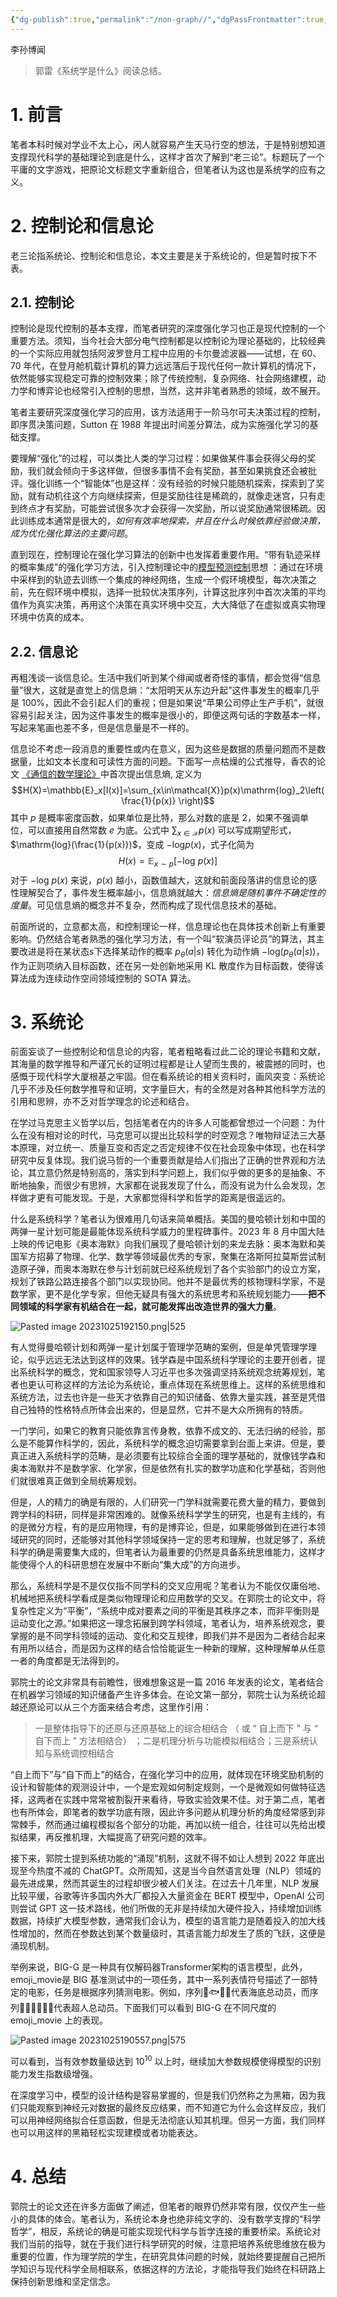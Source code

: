 ```yaml
---
{"dg-publish":true,"permalink":"/non-graph//","dgPassFrontmatter":true,"created":"2023-10-25T09:58:53.631+08:00","updated":"2023-10-25T19:55:48.703+08:00"}
---
```


李孙博闻

> 郭雷《系统学是什么》阅读总结。

# 1. 前言

笔者本科时候对学业不太上心，闲人就容易产生天马行空的想法，于是特别想知道支撑现代科学的基础理论到底是什么，这样才首次了解到“老三论”。标题玩了一个平庸的文字游戏，把原论文标题文字重新组合，但笔者认为这也是系统学的应有之义。

# 2. 控制论和信息论

老三论指系统论、控制论和信息论，本文主要是关于系统论的，但是暂时按下不表。

## 2.1. 控制论

控制论是现代控制的基本支撑，而笔者研究的深度强化学习也正是现代控制的一个重要方法。须知，当今社会大部分电气控制都是以控制论为理论基础的，比较经典的一个实际应用就包括阿波罗登月工程中应用的卡尔曼滤波器——试想，在 60、70 年代，在登月舱机载计算机的算力远远落后于现代任何一款计算机的情况下，依然能够实现稳定可靠的控制效果；除了传统控制，复杂网络、社会网络建模，动力学和博弈论也经常引入控制的思想，当然，这并非笔者熟悉的领域，故不展开。

笔者主要研究深度强化学习的应用，该方法适用于一阶马尔可夫决策过程的控制，即序贯决策问题，Sutton 在 1988 年提出时间差分算法，成为实施强化学习的基础支撑。

要理解“强化”的过程，可以类比人类的学习过程：如果做某件事会获得父母的奖励，我们就会倾向于多这样做，但很多事情不会有奖励，甚至如果挑食还会被批评。强化训练一个“智能体”也是这样：没有经验的时候只能随机探索，探索到了奖励，就有动机往这个方向继续探索，但是奖励往往是稀疏的，就像走迷宫，只有走到终点才有奖励，可能尝试很多次才会获得一次奖励，所以说奖励通常很稀疏。因此训练成本通常是很大的，*如何有效率地探索，并且在什么时候依靠经验做决策，成为优化强化算法的主要问题*。

直到现在，控制理论在强化学习算法的创新中也发挥着重要作用。“带有轨迹采样的概率集成”的强化学习方法，引入控制理论中的[模型预测控制](https://www.bilibili.com/video/BV1cL411n7KV/?spm_id_from=333.337.search-card.all.click)思想 ：通过在环境中采样到的轨迹去训练一个集成的神经网络，生成一个假环境模型，每次决策之前，先在假环境中模拟，选择一批较优决策序列，计算这批序列中首次决策的平均值作为真实决策，再用这个决策在真实环境中交互，大大降低了在虚拟或真实物理环境中仿真的成本。

## 2.2. 信息论

再粗浅谈一谈信息论。生活中我们听到某个绯闻或者奇怪的事情，都会觉得“信息量”很大，这就是直觉上的信息熵：“太阳明天从东边升起”这件事发生的概率几乎是 100%，因此不会引起人们的重视；但是如果说“苹果公司停止生产手机”，就很容易引起关注，因为这件事发生的概率是很小的，即便这两句话的字数基本一样，写起来笔画也差不多，但是信息量是不一样的。

信息论不考虑一段消息的重要性或内在意义，因为这些是数据的质量问题而不是数据量，比如文本长度和可读性方面的问题。下面写一点枯燥的公式推导，香农的论文 [《通信的数学理论》](https://cdn.l7audiolab.com/wp-content/uploads/2022/06/%E9%80%9A%E4%BF%A1%E7%9A%84%E6%95%B0%E5%AD%A6%E7%90%86%E8%AE%BA.pdf)中首次提出信息熵, 定义为
$$H(X)=\mathbb{E}_x[I(x)]=\sum_{x\in\mathcal{X}}p(x)\mathrm{log}_2\left(\frac{1}{p(x)} \right)$$
其中 $p$ 是概率密度函数，如果单位是比特，那么对数的底是 2，如果不强调单位，可以直接用自然常数 $e$ 为底。公式中 $\sum_{x\in\mathcal{X}}p(x)$ 可以写成期望形式，$\mathrm{log}(\frac{1}{p(x)})$，变成 $-\mathrm{log}p(x)$，式子化简为
$$
H(x)=\mathbb{E}_{x\sim p}[-\mathrm{log}~p(x)]
$$
对于 $-\mathrm{log}~ p(x)$ 来说，$p(x)$ 越小，函数值越大，这就和前面段落讲的信息论的感性理解契合了，事件发生概率越小，信息熵就越大：*信息熵是随机事件不确定性的度量*。可见信息熵的概念并不复杂，然而构成了现代信息技术的基础。

前面所说的，立意都太高，和控制理论一样，信息理论也在具体技术创新上有重要影响。仍然结合笔者熟悉的强化学习方法，有一个叫“软演员评论员”的算法，其主要改进是将在某状态$s$下选择某动作的概率 $p_{\theta}(a|s)$ 转化为动作熵 $-\mathrm{log}(p_{\theta}(a|s))$，作为正则项纳入目标函数，还在另一处创新地采用 KL 散度作为目标函数，使得该算法成为连续动作空间领域控制的 SOTA 算法。

# 3. 系统论

前面妄谈了一些控制论和信息论的内容，笔者粗略看过此二论的理论书籍和文献，其海量的数学推导和严谨冗长的证明过程都是让人望而生畏的，被震撼的同时，也感慨于现代科学大厦根基之牢固。但在看系统论的相关资料时，画风突变：系统论几乎不涉及任何数学推导和证明，文字量巨大，有的全然是对各种其他科学方法的引用和思辨，亦不乏对哲学理念的论述和结合。

在学过马克思主义哲学以后，包括笔者在内的许多人可能都曾想过一个问题：为什么在没有相对论的时代，马克思可以提出比较科学的时空观念？唯物辩证法三大基本原理，对立统一、质量互变和否定之否定规律不仅在社会现象中体现，也在科学研究中反复体现。我们说马哲的一个重要贡献是给人们指出了正确的世界观和方法论，其立意仍然是特别高的，落实到科学问题上，我们似乎做的更多的是抽象、不断地抽象，而很少有思辨，大家都在说我发现了什么，而没有说为什么会发现，怎样做才更有可能发现。于是，大家都觉得科学和哲学的距离是很遥远的。

什么是系统科学？笔者认为很难用几句话来简单概括。美国的曼哈顿计划和中国的两弹一星计划可能是最能体现系统科学威力的里程碑事件。2023 年 8 月中国大陆上映的传记电影《奥本海默》向我们展现了曼哈顿计划的来龙去脉：奥本海默和美国军方招募了物理、化学、数学等领域最优秀的专家，聚集在洛斯阿拉莫斯尝试制造原子弹，而奥本海默在参与计划前就已经系统规划了各个实验部门的设立方案，规划了铁路公路连接各个部门以实现协同。他并不是最优秀的核物理科学家，不是数学家，更不是化学专家，但他无疑具有强大的系统思考和系统规划能力——**把不同领域的科学家有机结合在一起，就可能发挥出改造世界的强大力量**。

![Pasted image 20231025192150.png|525](/img/user/%E9%99%84%E4%BB%B6/Pasted%20image%2020231025192150.png)

有人觉得曼哈顿计划和两弹一星计划属于管理学范畴的案例，但是单凭管理学理论，似乎远远无法达到这样的效果。钱学森是中国系统科学理论的主要开创者，提出系统科学的概念，党和国家领导人习近平也多次强调坚持系统观念统筹规划，笔者也更认可称这样的方法论为系统论，重点体现在系统思维上。这样的系统思维和系统方法，过去也许是一些天才依靠自己的知识储备、依靠大量实践，甚至是凭借自己独特的性格特点所体会出来的，但是显然，它并不是大众所拥有的特质。

一门学问，如果它的教育只能依靠言传身教，依靠不成文的、无法归纳的经验，那么是不能算作科学的，因此，系统科学的概念迫切需要拿到台面上来讲。但是，要真正进入系统科学的范畴，是必须要有比较综合全面的理学基础的，就像钱学森和奥本海默并不是数学家、化学家，但是依然有扎实的数学功底和化学基础，否则他们就很难真正做到全局统筹规划。

但是，人的精力的确是有限的，人们研究一门学科就需要花费大量的精力，要做到跨学科的科研，同样是非常困难的。就像系统科学学生的研究，也是有主线的，有的是微分方程，有的是应用物理，有的是博弈论，但是，如果能够做到在进行本领域研究的同时，还能够对其他科学领域保持一定的思考和理解，也就足够了，系统科学的确是需要集大成的，但笔者认为最重要的仍然是具备系统思维能力，这样才能使得个人的科研思想在发展中不断向“集大成”的方向进步。

那么，系统科学是不是仅仅指不同学科的交叉应用呢？笔者认为不能仅仅庸俗地、机械地把系统科学看成是类似物理理论和应用数学的交叉。在郭院士的论文中，将复杂性定义为“平衡”，“系统中成对要素之间的平衡是其秩序之本，而非平衡则是运动变化之源。”如果把这一理念拓展到跨学科领域，笔者认为，培养系统观念，要掌握的是不同学科领域的运动、变化和交互规律，即我们并不是因为二者结合起来有用所以结合，而是因为这样的结合恰恰能诞生一种新的理解，这种理解单从任意一者的角度都是无法得到的。

郭院士的论文非常具有前瞻性，很难想象这是一篇 2016 年发表的论文，笔者结合在机器学习领域的知识储备产生许多体会。在论文第一部分，郭院士认为系统论超越还原论可以从三个方面来结合考虑，这里作引用：

> 一是整体指导下的还原与还原基础上的综合相结合 （ 或 “ 自上而下 ” 与 “ 自下而上 ” 方法相结合） ；二是机理分析与功能模拟相结合；三是系统认知与系统调控相结合

“自上而下”与“自下而上”的结合，在强化学习中的应用，就体现在环境奖励机制的设计和智能体的观测设计中，一个是宏观如何制定规则，一个是微观如何做特征选择，这两者在实践中常常被割裂开来看待，导致实验效果不佳。对于第二点，笔者也有所体会，即笔者的数学功底有限，因此许多问题从机理分析的角度经常感到非常棘手，然而通过编程模拟各个部分的功能，再加以统一组合，往往可以先给出模拟结果，再反推机理，大幅提高了研究问题的效率。

接下来，郭院士提到系统功能的“涌现”机制，这就不得不如让人想到 2022 年底出现至今热度不减的 ChatGPT。众所周知，这是当今自然语言处理（NLP）领域的最先进成果，然而其诞生的过程却很少被人们关注。在过去十几年里，NLP 发展比较平缓，谷歌等许多国内外大厂都投入大量资金在 BERT 模型中，OpenAI 公司则尝试 GPT 这一技术路线，他们所做的无非是持续加大硬件投入，持续增加训练数据，持续扩大模型参数，通常我们会认为，模型的语言能力是随着投入的加大线性增加的，然而在参数达到某个数量级时，其语言能力却发生了质的飞跃，这便是涌现机制。

举例来说，BIG-G 是一种具有仅解码器Transformer架构的语言模型，此外，emoji_movie是 BIG 基准测试中的一项任务，其中一系列表情符号描述了一部特定的电影，任务是根据序列猜测电影。例如，序列👧🐟🐠🐡代表海底总动员，而序列🦸🦸‍♂️👦👧👶代表超人总动员。下面我们可以看到 BIG-G 在不同尺度的 emoji_movie 上的表现。

![Pasted image 20231025190557.png|575](/img/user/%E9%99%84%E4%BB%B6/Pasted%20image%2020231025190557.png)

可以看到，当有效参数量级达到 $10^{10}$ 以上时，继续加大参数规模使得模型的识别能力发生指数级增强。

在深度学习中，模型的设计结构是容易掌握的，但是我们仍然称之为黑箱，因为我们只能观察到神经元对数据的最终反应结果，而不知道它为什么会这样反应，我们可以用神经网络拟合任意函数，但是无法彻底认知其机理。但另一方面，我们同样也可以用这样的黑箱轻松实现建模或者功能表达。

# 4. 总结

郭院士的论文还在许多方面做了阐述，但笔者的眼界仍然非常有限，仅仅产生一些小的具体的体会。笔者认为，系统论本身也绝非纯文字的、没有数学支撑的“科学哲学”，相反，系统论的确是可能实现现代科学与哲学连接的重要桥梁。系统论对我们当前的指导，就在于我们进行科学研究的时候，注意把培养系统思维放在极为重要的位置，作为理学院的学生，在研究具体问题的时候，就始终要提醒自己把所学知识与现代科学全局相联系，依据这样的方法论，才能指导我们始终在科研路上保持创新思维和坚定信念。